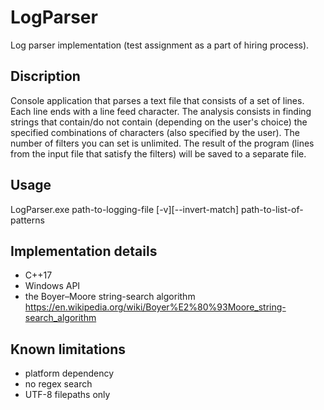 # LogParser
Log parser implementation (test assignment as a part of hiring process).

## Discription
Console application that parses a text file that consists of a set of lines. Each line ends with a line feed character.
The analysis consists in finding strings that contain/do not contain (depending on the user's choice) the specified combinations of characters (also specified by the user). The number of filters you can set is unlimited. The result of the program (lines from the input file that satisfy the filters) will be saved to a separate file.

## Usage
LogParser.exe path-to-logging-file [-v][--invert-match] path-to-list-of-patterns

## Implementation details
- C++17
- Windows API
- the Boyer–Moore string-search algorithm https://en.wikipedia.org/wiki/Boyer%E2%80%93Moore_string-search_algorithm

## Known limitations
- platform dependency
- no regex search
- UTF-8 filepaths only
